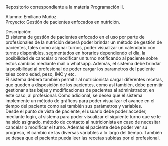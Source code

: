 Repositorio correspondiente a la materia Programación II.  

Alumno: Emiliano Muñoz.  
Proyecto: Gestión de pacientes enfocados en nutrición.  
  
Descripción:  
El sistema de gestión de pacientes enfocado en el uso por parte de profesionales de la nutrición deberá poder brindar un método de gestión de pacientes, tales como asignar turnos, poder visualizar un calendario con turnos disponibles, segmentados en horarios dependiendo el día, la posibilidad de cancelar o modificar un turno notificando al paciente sobre estos cambios mediante mail o whatsapp. Además, el sistema debe brindar la posibilidad al profesional de poder cargar los parametros del paciente tales como edad, peso, IMC y etc.  
El sistema deberá también permitir al nutricionista cargar diferentes recetas, que queden a disposición de los pacientes, como así también, debe permitir gestionar altas bajas y modificaciones de pacientes al administrador, en este caso, al profesional. Como adicional, se desea que el sistema implemente un método de gráficos para poder visualizar el avance en el tiempo del paciente como así también sus parámetros y variables.  
Desde el punto de vista de paciente, el usuario debe poder acceder, mediante login, al sistema para poder visualizar el siguiente turno que se le ha sido asignado, método de contacto al nutricionista en caso de necesitar cancelar o modificar el turno. Además el paciente debe poder ver su progreso, el cambio de las diversas variables a lo largo del tiempo. También se desea que el paciente pueda leer las recetas subidas por el profesional.
